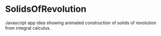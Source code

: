 # SolidsOfRevolution

Javascript app idea showing animated construction of solids of revolution from integral calculus.
